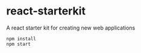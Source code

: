 # react-starterkit
A react starter kit for creating new web applications 

```
npm install
npm start
```
